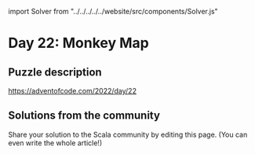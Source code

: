 import Solver from "../../../../../website/src/components/Solver.js"

# Day 22: Monkey Map

## Puzzle description

https://adventofcode.com/2022/day/22

## Solutions from the community

Share your solution to the Scala community by editing this page. (You can even write the whole article!)